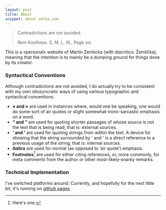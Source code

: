 ```yaml
---
layout: post
title: About
snippet: about zmlka.com
---
```


> Contradictions are not avoided.
>
> <cite>Rem Koolhaas</cite>. S, M, L, XL. Page xix.

This is a «personal» website of Martin ̌Zemlicka (with diacritics: Žemlička),
meaning that the intention is to mainly be a dumping ground for things done by
its creator.


### Syntactical Conventions

Although contradictions are not avoided, I do actually try to be consistent
with my own idiosyncratic ways of using various typographic and syntactical
conventions.

* **« and »** are used in instances where, would one be speaking, one would do
  some sort of air quotes or slight somewhat-irono-sarcastic emphasis on a
  word.
* **“ and ”** are used for quoting shorter passages of whose source is not the
  text that is being read; that is: external sources.
* **‘ and ’** are used for quoting strings from within the text. A device for
  showing that the string surrounded by ‘ and ’ is a direct reference to a
  previous usage of the string; that is: internal sources.
* ***italics*** are used for normal (as opposed to ‘air quote’) emphasis.
* **Footnotes**[^1] are used for either citing references, or, more commonly,
  for meta comments from the author or other most-likely-snarky remarks.

[^1]: Here's one.

### Technical Implementation

I've switched platforms around. Currently, and hopefully for the next little
bit, it's running on [github pages](https://pages.github.com/)
